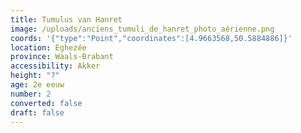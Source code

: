 ```yaml
---
title: Tumulus van Hanret
image: /uploads/anciens_tumuli_de_hanret_photo_aérienne.png
coords: '{"type":"Point","coordinates":[4.9663568,50.5884886]}'
location: Éghezée
province: Waals-Brabant
accessibility: Akker
height: "?"
age: 2e eeuw
number: 2
converted: false
draft: false
---
```

